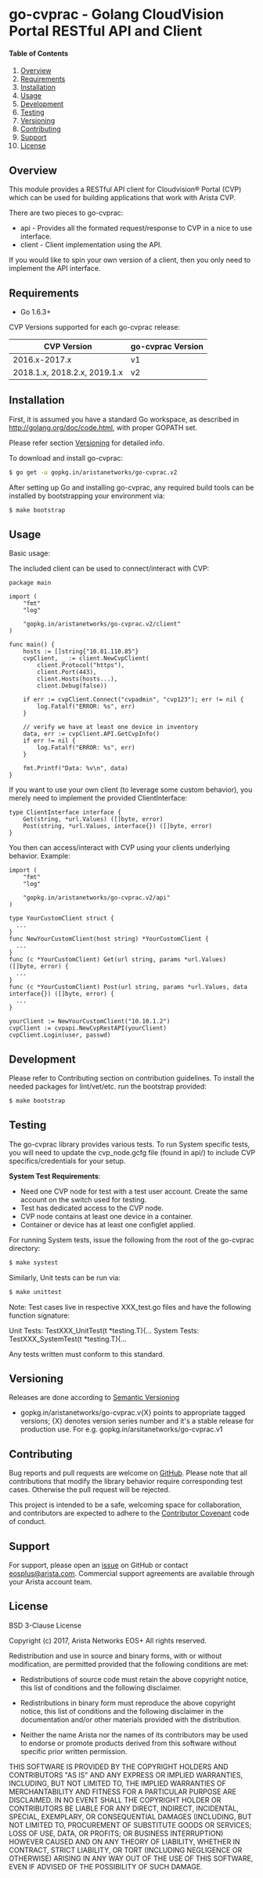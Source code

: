 # go-cvprac - Golang CloudVision Portal RESTful API and Client

#### Table of Contents

1. [Overview](#overview)
2. [Requirements](#requirements)
3. [Installation](#installation)
4. [Usage](#usage)
5. [Development](#development)
6. [Testing](#testing)
7. [Versioning](#versioning)
8. [Contributing](#contributing)
9. [Support](#support)
10. [License](#license)


## Overview

This module provides a RESTful API client for Cloudvision® Portal (CVP) which can be used for building applications that work with Arista CVP.

There are two pieces to go-cvprac:

* api - Provides all the formated request/response to CVP in a nice to use interface.
* client - Client implementation using the API.

If you would like to spin your own version of a client, then you only need to implement the API interface.

## Requirements

* Go 1.6.3+

CVP Versions supported for each go-cvprac release:

CVP Version | go-cvprac Version
------------ | -------------
2016.x-2017.x | v1
2018.1.x, 2018.2.x, 2019.1.x | v2

## Installation
First, it is assumed you have a standard Go workspace, as described in http://golang.org/doc/code.html, with proper GOPATH set.

Please refer section [Versioning](#versioning) for detailed info.

To download and install go-cvprac:

```bash
$ go get -u gopkg.in/aristanetworks/go-cvprac.v2
```

After setting up Go and installing go-cvprac, any required build tools can be installed by bootstrapping your environment via:

```bash
$ make bootstrap
```

## Usage

Basic usage:

The included client can be used to connect/interact with CVP:

```golang
package main

import (
	"fmt"
	"log"

	"gopkg.in/aristanetworks/go-cvprac.v2/client"
)

func main() {
	hosts := []string{"10.81.110.85"}
	cvpClient, _ := client.NewCvpClient(
		client.Protocol("https"),
		client.Port(443),
		client.Hosts(hosts...),
		client.Debug(false))

	if err := cvpClient.Connect("cvpadmin", "cvp123"); err != nil {
		log.Fatalf("ERROR: %s", err)
	}

	// verify we have at least one device in inventory
	data, err := cvpClient.API.GetCvpInfo()
	if err != nil {
		log.Fatalf("ERROR: %s", err)
	}

	fmt.Printf("Data: %v\n", data)
}
```

If you want to use your own client (to leverage some custom behavior), you merely need to implement the provided ClientInterface:

```golang
type ClientInterface interface {
	Get(string, *url.Values) ([]byte, error)
	Post(string, *url.Values, interface{}) ([]byte, error)
}
```

You then can access/interact with CVP using your clients underlying behavior. Example:

```golang
import (
	"fmt"
	"log"

	"gopkg.in/aristanetworks/go-cvprac.v2/api"
)

type YourCustomClient struct {
  ...
}
func NewYourCustomClient(host string) *YourCustomClient {
  ...
}
func (c *YourCustomClient) Get(url string, params *url.Values) ([]byte, error) {
  ...
}
func (c *YourCustomClient) Post(url string, params *url.Values, data interface{}) ([]byte, error) {
  ...
}

yourClient := NewYourCustomClient("10.10.1.2")
cvpClient := cvpapi.NewCvpRestAPI(yourClient)
cvpClient.Login(user, passwd)

```

## Development

Please refer to Contributing section on contribution guidelines.
To install the needed packages for lint/vet/etc. run the bootstrap provided:

```bash
$ make bootstrap
```

## Testing

The go-cvprac library provides various tests. To run System specific tests, you will need to update the cvp_node.gcfg file (found in api/) to include CVP specifics/credentials for your setup.

**System Test Requirements**:

* Need one CVP node for test with a test user account. Create the same account on the switch used for testing.
* Test has dedicated access to the CVP node.
* CVP node contains at least one device in a container.
* Container or device has at least one configlet applied.

For running System tests, issue the following from the root of the go-cvprac directory:

```bash
$ make systest
```

Similarly, Unit tests can be run via:

```bash
$ make unittest
```

Note: Test cases live in respective XXX_test.go files and have the following function signature:

Unit Tests: TestXXX_UnitTest(t *testing.T){...
System Tests: TestXXX_SystemTest(t *testing.T){...

Any tests written must conform to this standard.

## Versioning

Releases are done according to [Semantic Versioning](https://semver.org/)

* gopkg.in/aristanetworks/go-cvprac.v{X} points to appropriate tagged versions; {X} denotes version series number and it's a stable release for production use. For e.g. gopkg.in/arsitanetworks/go-cvprac.v1

## Contributing

Bug reports and pull requests are welcome on [GitHub](https://github.com/aristanetworks/go-cvprac).
Please note that all contributions that modify the library behavior require corresponding test cases. Otherwise the pull request will be rejected.

This project is intended to be a safe, welcoming space for collaboration, and
contributors are expected to adhere to the [Contributor
Covenant](http://contributor-covenant.org) code of conduct.

## Support

For support, please open an
[issue](https://github.com/aristanetworks/go-cvprac) on GitHub or
contact eosplus@arista.com.  Commercial support agreements are available
through your Arista account team.

## License
BSD 3-Clause License

Copyright (c) 2017, Arista Networks EOS+
All rights reserved.

Redistribution and use in source and binary forms, with or without
modification, are permitted provided that the following conditions are met:

* Redistributions of source code must retain the above copyright notice, this
  list of conditions and the following disclaimer.

* Redistributions in binary form must reproduce the above copyright notice,
  this list of conditions and the following disclaimer in the documentation
  and/or other materials provided with the distribution.

* Neither the name Arista nor the names of its
  contributors may be used to endorse or promote products derived from
  this software without specific prior written permission.

THIS SOFTWARE IS PROVIDED BY THE COPYRIGHT HOLDERS AND CONTRIBUTORS "AS IS"
AND ANY EXPRESS OR IMPLIED WARRANTIES, INCLUDING, BUT NOT LIMITED TO, THE
IMPLIED WARRANTIES OF MERCHANTABILITY AND FITNESS FOR A PARTICULAR PURPOSE ARE
DISCLAIMED. IN NO EVENT SHALL THE COPYRIGHT HOLDER OR CONTRIBUTORS BE LIABLE
FOR ANY DIRECT, INDIRECT, INCIDENTAL, SPECIAL, EXEMPLARY, OR CONSEQUENTIAL
DAMAGES (INCLUDING, BUT NOT LIMITED TO, PROCUREMENT OF SUBSTITUTE GOODS OR
SERVICES; LOSS OF USE, DATA, OR PROFITS; OR BUSINESS INTERRUPTION) HOWEVER
CAUSED AND ON ANY THEORY OF LIABILITY, WHETHER IN CONTRACT, STRICT LIABILITY,
OR TORT (INCLUDING NEGLIGENCE OR OTHERWISE) ARISING IN ANY WAY OUT OF THE USE
OF THIS SOFTWARE, EVEN IF ADVISED OF THE POSSIBILITY OF SUCH DAMAGE.
